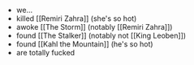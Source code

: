 - we...
- killed [[Remiri Zahra]] (she's so hot)
- awoke [[The Storm]] (notably [[Remiri Zahra]])
- found [[The Stalker]] (notably not [[King Leoben]])
- found [[Kahl the Mountain]] (he's so hot)
- are totally fucked